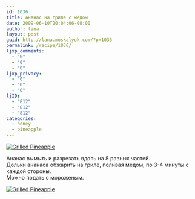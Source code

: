 ```yaml
---
id: 1036
title: Ананас на гриле с мёдом
date: 2009-06-10T20:04:06-08:00
author: lana
layout: post
guid: http://lana.moskalyuk.com/?p=1036
permalink: /recipe/1036/
ljxp_comments:
  - "0"
  - "0"
  - "0"
ljxp_privacy:
  - "0"
  - "0"
  - "0"
ljID:
  - "812"
  - "812"
  - "812"
categories:
  - honey
  - pineapple
---
```

<a class="flickr-image alignnone" title="Grilled Pineapple" rel="flickr-mgr" href="http://www.flickr.com/photos/67405678@N00/3615063793/"><img class="flickr-medium" src="http://farm4.static.flickr.com/3298/3615063793_cb494e3910.jpg" alt="Grilled Pineapple" /></a>

Ананас вымыть и разрезать вдоль на 8 равных частей.  
Дольки ананаса обжарить на гриле, поливая медом, по 3-4 минуты с каждой стороны.  
Можно подать с мороженым.

<a class="flickr-image alignnone" title="Grilled Pineapple" rel="flickr-mgr" href="http://www.flickr.com/photos/67405678@N00/3615064325/"><img class="flickr-medium" src="http://farm4.static.flickr.com/3356/3615064325_9a11f7ca74.jpg" alt="Grilled Pineapple" /></a>